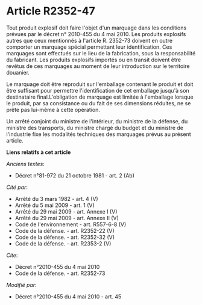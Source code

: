# Article R2352-47

Tout produit explosif doit faire l'objet d'un marquage dans les conditions prévues par le décret n° 2010-455 du 4 mai 2010.
Les produits explosifs autres que ceux mentionnés à l'article R. 2352-73 doivent en outre comporter un marquage spécial
permettant leur identification. Ces marquages sont effectués sur le lieu de la fabrication, sous la responsabilité du
fabricant. Les produits explosifs importés ou en transit doivent être revêtus de ces marquages au moment de leur introduction
sur le territoire douanier. 

Le marquage doit être reproduit sur l'emballage contenant le produit et doit être suffisant pour permettre l'identification
de cet emballage jusqu'à son destinataire final.L'obligation de marquage est limitée à l'emballage lorsque le produit, par sa
consistance ou du fait de ses dimensions réduites, ne se prête pas lui-même à cette opération. 

Un arrêté conjoint du ministre de l'intérieur, du ministre de la défense, du ministre des transports, du ministre chargé du
budget et du ministre de l'industrie fixe les modalités techniques des marquages prévus au présent article.

**Liens relatifs à cet article**

_Anciens textes_:

  - Décret n°81-972 du 21 octobre 1981 - art. 2 (Ab)

_Cité par_:

  - Arrêté du 3 mars 1982 - art. 4 (V)
  - Arrêté du 5 mai 2009 - art. 1 (V)
  - Arrêté du 29 mai 2009 - art. Annexe I (V)
  - Arrêté du 29 mai 2009 - art. Annexe II (V)
  - Code de l'environnement - art. R557-6-8 (V)
  - Code de la défense. - art. R2352-22 (V)
  - Code de la défense. - art. R2352-32 (V)
  - Code de la défense. - art. R2353-2 (V)

_Cite_:

  - Décret n°2010-455 du 4 mai 2010
  - Code de la défense. - art. R2352-73

_Modifié par_:

  - Décret n°2010-455 du 4 mai 2010 - art. 45
